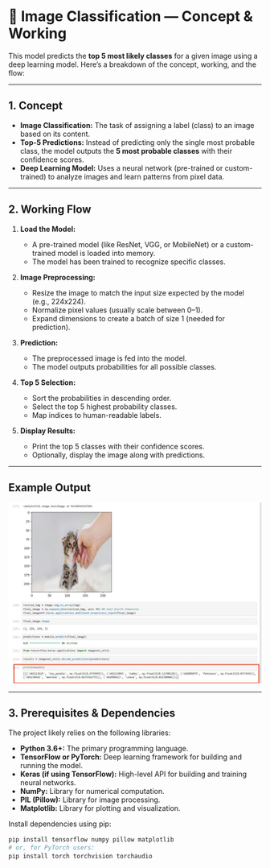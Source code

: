 # 🧠 Image Classification — Concept & Working

This model predicts the **top 5 most likely classes** for a given image using a deep learning model. Here’s a breakdown of the concept, working, and the flow:

---

## 1. Concept

- **Image Classification:** The task of assigning a label (class) to an image based on its content.
- **Top-5 Predictions:** Instead of predicting only the single most probable class, the model outputs the **5 most probable classes** with their confidence scores.  
- **Deep Learning Model:** Uses a neural network (pre-trained or custom-trained) to analyze images and learn patterns from pixel data.

---

## 2. Working Flow

1. **Load the Model:**  
   - A pre-trained model (like ResNet, VGG, or MobileNet) or a custom-trained model is loaded into memory.
   - The model has been trained to recognize specific classes.

2. **Image Preprocessing:**  
   - Resize the image to match the input size expected by the model (e.g., 224x224).  
   - Normalize pixel values (usually scale between 0–1).  
   - Expand dimensions to create a batch of size 1 (needed for prediction).

3. **Prediction:**  
   - The preprocessed image is fed into the model.  
   - The model outputs probabilities for all possible classes.

4. **Top 5 Selection:**  
   - Sort the probabilities in descending order.  
   - Select the top 5 highest probability classes.  
   - Map indices to human-readable labels.

5. **Display Results:**  
   - Print the top 5 classes with their confidence scores.  
   - Optionally, display the image along with predictions.

---

## Example Output

![Image Classification Example](https://github.com/Ayush2049/IMAGE-CLASSIFICATION-top-5-predictions-/blob/48c4739a476c23089411c1b2a3a8e0dc4630c879/project-instances/example.jpg)

---
## 3. Prerequisites & Dependencies

The project likely relies on the following libraries:

- **Python 3.6+:** The primary programming language.  
- **TensorFlow or PyTorch:** Deep learning framework for building and running the model.  
- **Keras (if using TensorFlow):** High-level API for building and training neural networks.  
- **NumPy:** Library for numerical computation.  
- **PIL (Pillow):** Library for image processing.  
- **Matplotlib:** Library for plotting and visualization.

Install dependencies using pip:

```bash
pip install tensorflow numpy pillow matplotlib
# or, for PyTorch users:
pip install torch torchvision torchaudio
